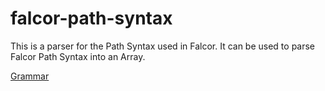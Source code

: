 # falcor-path-syntax

This is a parser for the Path Syntax used in Falcor. It can be used to parse Falcor Path Syntax into an Array.

[Grammar](spec/language.md)
